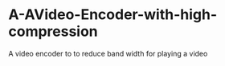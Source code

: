 # A-AVideo-Encoder-with-high-compression
A video encoder to to reduce band width for playing a video

